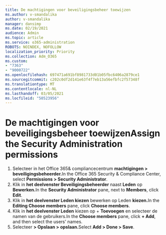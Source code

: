 ```yaml
---
title: De machtigingen voor beveiligingsbeheer toewijzen
ms.author: v-smandalika
author: v-smandalika
manager: dansimp
ms.date: 02/19/2021
audience: Admin
ms.topic: article
ms.service: o365-administration
ROBOTS: NOINDEX, NOFOLLOW
localization_priority: Priority
ms.collection: Adm_O365
ms.custom:
- "7363"
- "9000722"
ms.openlocfilehash: 697471a691bf8981733d01b05fbc6406a2879ce1
ms.sourcegitcommit: c202c0df2d141e63f4f7eb13a56efbfc2f57348f
ms.translationtype: MT
ms.contentlocale: nl-NL
ms.lasthandoff: 03/05/2021
ms.locfileid: "50523956"
---
```

# <a name="assign-the-security-administration-permissions"></a><span data-ttu-id="d53fc-102">De machtigingen voor beveiligingsbeheer toewijzen</span><span class="sxs-lookup"><span data-stu-id="d53fc-102">Assign the Security Administration permissions</span></span>

1. <span data-ttu-id="d53fc-103">Selecteer in het Office 365& compliancecentrum **machtigingen > beveiligingsbeheerder.**</span><span class="sxs-lookup"><span data-stu-id="d53fc-103">In the Office 365 Security & Compliance Center, select **Permissions > Security Administrator**.</span></span>
2. <span data-ttu-id="d53fc-104">Klik in **het deelvenster Beveiligingsbeheerder** naast **Leden** op **Bewerken.**</span><span class="sxs-lookup"><span data-stu-id="d53fc-104">In the **Security Administrator** pane, next to **Members**, click **Edit**.</span></span>
3. <span data-ttu-id="d53fc-105">Klik in **het deelvenster Leden kiezen** bewerken op Leden **kiezen.**</span><span class="sxs-lookup"><span data-stu-id="d53fc-105">In the **Editing Choose members** pane, click **Choose members**.</span></span>
4. <span data-ttu-id="d53fc-106">Klik in **het deelvenster Leden** kiezen op + **Toevoegen** en selecteer de namen van de gebruikers.</span><span class="sxs-lookup"><span data-stu-id="d53fc-106">In the **Choose members** pane, click **+ Add**, and then select the users' names.</span></span>
5. <span data-ttu-id="d53fc-107">Selecteer **> Opslaan > opslaan.**</span><span class="sxs-lookup"><span data-stu-id="d53fc-107">Select **Add > Done > Save**.</span></span>

